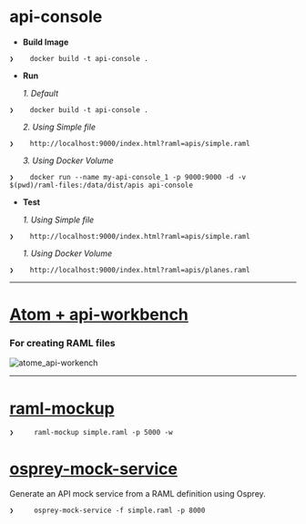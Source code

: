 # api-console

* **Build Image**
 
```
❯    docker build -t api-console .

```
* **Run**

<ol>  <i> 1. Default</i></ol>


```
❯    docker build -t api-console .

```

<ol>  <i> 2. Using Simple file</i></ol>


```
❯    http://localhost:9000/index.html?raml=apis/simple.raml 

```

<ol>  <i> 3. Using Docker Volume</i></ol>


```
❯    docker run --name my-api-console_1 -p 9000:9000 -d -v $(pwd)/raml-files:/data/dist/apis api-console

```

* **Test**

<ol>  <i> 1. Using Simple file</i></ol>
 
```
❯    http://localhost:9000/index.html?raml=apis/simple.raml 

```

<ol>  <i> 1. Using Docker Volume</i></ol>
 
```
❯    http://localhost:9000/index.html?raml=apis/planes.raml 

```
 
-------------------------------------------------------------

# [Atom + api-workbench](https://atom.io/packages/api-workbench)

### For creating RAML files

![atome_api-workench](https://cloud.githubusercontent.com/assets/7684497/18092803/07ad9fea-6ece-11e6-8704-bba0cfed66cb.png)


-------------------------------------------------------------

# [raml-mockup](https://www.npmjs.com/package/raml-mockup)

```
❯     raml-mockup simple.raml -p 5000 -w

```  

# [osprey-mock-service](https://github.com/mulesoft-labs/osprey-mock-service)  

  Generate an API mock service from a RAML definition using Osprey.

```
❯     osprey-mock-service -f simple.raml -p 8000
      
```  
  


